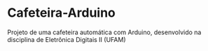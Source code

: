# Cafeteira-Arduino
Projeto de uma cafeteira automática com Arduino, desenvolvido na disciplina de Eletrônica Digitais II (UFAM)
